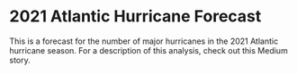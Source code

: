 # 2021 Atlantic Hurricane Forecast
This is a forecast for the number of major hurricanes in the 2021 Atlantic hurricane season.
For a description of this analysis, check out this Medium story.
